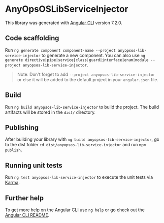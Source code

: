 # AnyOpsOSLibServiceInjector

This library was generated with [Angular CLI](https://github.com/angular/angular-cli) version 7.2.0.

## Code scaffolding

Run `ng generate component component-name --project anyopsos-lib-service-injector` to generate a new component. You can also use `ng generate directive|pipe|service|class|guard|interface|enum|module --project anyopsos-lib-service-injector`.
> Note: Don't forget to add `--project anyopsos-lib-service-injector` or else it will be added to the default project in your `angular.json` file. 

## Build

Run `ng build anyopsos-lib-service-injector` to build the project. The build artifacts will be stored in the `dist/` directory.

## Publishing

After building your library with `ng build anyopsos-lib-service-injector`, go to the dist folder `cd dist/anyopsos-lib-service-injector` and run `npm publish`.

## Running unit tests

Run `ng test anyopsos-lib-service-injector` to execute the unit tests via [Karma](https://karma-runner.github.io).

## Further help

To get more help on the Angular CLI use `ng help` or go check out the [Angular CLI README](https://github.com/angular/angular-cli/blob/master/README.md).
